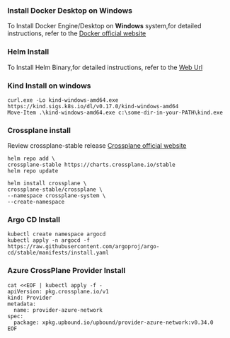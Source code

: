 ### Install Docker Desktop on Windows 
To Install Docker Engine/Desktop on **Windows** system,for detailed instructions, refer to the [Docker official website](https://docs.docker.com/desktop/install/windows-install/ "Docker official website")

### Helm Install
To Install Helm Binary,for detailed instructions, refer to the [Web Url](https://helm.sh/docs/intro/install/ "Helm Install")


### Kind Install on windows

```
curl.exe -Lo kind-windows-amd64.exe https://kind.sigs.k8s.io/dl/v0.17.0/kind-windows-amd64
Move-Item .\kind-windows-amd64.exe c:\some-dir-in-your-PATH\kind.exe

```

### Crossplane install

Review crossplane-stable release [Crossplane official website](https://charts.crossplane.io/stable)

```
helm repo add \
crossplane-stable https://charts.crossplane.io/stable
helm repo update

helm install crossplane \
crossplane-stable/crossplane \
--namespace crossplane-system \
--create-namespace
```
### Argo CD Install
```
kubectl create namespace argocd
kubectl apply -n argocd -f https://raw.githubusercontent.com/argoproj/argo-cd/stable/manifests/install.yaml
```
### Azure CrossPlane Provider Install

```
cat <<EOF | kubectl apply -f -
apiVersion: pkg.crossplane.io/v1
kind: Provider
metadata:
  name: provider-azure-network
spec:
  package: xpkg.upbound.io/upbound/provider-azure-network:v0.34.0
EOF

```

